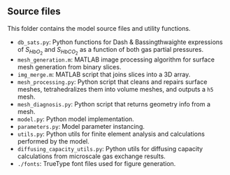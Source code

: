 ## Source files

This folder contains the model source files and utility functions.

- ```db_sats.py```: Python functions for Dash & Bassingthwaighte expressions of $S_{HbO_2}$ and $S_{HbCO}_2$ as a function of both gas partial pressures.
- ```mesh_generation.m```: MATLAB image processing algorithm for surface mesh generation from binary slices.
- ```img_merge.m```: MATLAB script that joins slices into a 3D array.
- ```mesh_processing.py```: Python script that cleans and repairs surface meshes, tetrahedralizes them into volume meshes, and outputs a ```h5``` mesh.
- ```mesh_diagnosis.py```: Python script that returns geometry info from a mesh.
- ```model.py```: Python model implementation.
- ```parameters.py```: Model parameter instancing.
- ```utils.py```: Python utils for finite element analysis and calculations performed by the model.
- ```diffusing_capacity_utils.py```: Python utils for diffusing capacity calculations from microscale gas exchange results.
- ```./fonts```: TrueType font files used for figure generation.